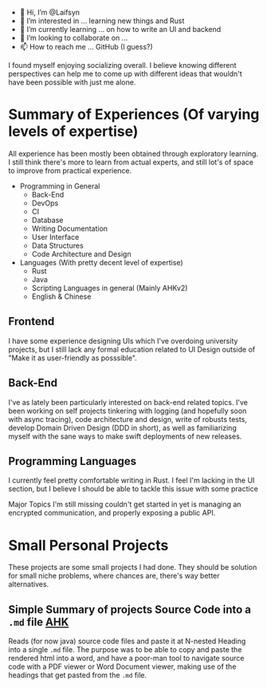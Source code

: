 - 👋 Hi, I’m @Laifsyn
- 👀 I’m interested in ... learning new things and Rust
- 🌱 I’m currently learning ... on how to write an UI and backend
- 💞️ I’m looking to collaborate on ... 
- 📫 How to reach me ... GitHub (I guess?)

I found myself enjoying socializing overall. I believe knowing different perspectives can help me to 
come up with different ideas that wouldn't have been possible with just me alone.

# Summary of Experiences (Of varying levels of expertise)
All experience has been mostly been obtained through exploratory learning. I still think there's more to learn
from actual experts, and still lot's of space to improve from practical experience.
  * Programming in General
    * Back-End
    * DevOps
    * CI
    * Database
    * Writing Documentation
    * User Interface
    * Data Structures
    * Code Architecture and Design
  * Languages (With pretty decent level of expertise)
    * Rust
    * Java
    * Scripting Languages in general (Mainly AHKv2)
    * English & Chinese

## Frontend 

I have some experience designing UIs which I've overdoing university projects, but I still lack any formal education related
to UI Design outside of "Make it as user-friendly as posssible".

## Back-End

I've as lately been particularly interested on back-end related topics. I've been working on self projects tinkering with logging 
(and hopefully soon with async tracing), code architecture and design, write of robusts tests, develop Domain Driven Design (DDD in short), 
as well as familiarizing myself with the sane ways to make swift deployments of new releases.

## Programming Languages

I currently feel pretty comfortable writing in Rust. I feel I'm lacking in the UI section, but I believe I should be able to tackle this issue with
some practice

Major Topics I'm still missing couldn't get started in yet is managing an encrypted communication, and properly exposing a public API.

# Small Personal Projects

These projects are some small projects I had done. They should be solution for small niche problems, where 
chances are, there's way better alternatives.

## Simple Summary of projects Source Code into a `.md` file [AHK][1]
Reads (for now java) source code files and paste it at N-nested Heading into a single `.md` file. 
The purpose was to be able to copy and paste the rendered html into a word, and have a poor-man tool to navigate
source code with a PDF viewer or Word Document viewer, making use of the headings that get pasted from the `.md` file.



[1]: /projects/autohotkey/sum_up_source_codes
<!---
Laifsyn/Laifsyn is a ✨ special ✨ repository because its `README.md` (this file) appears on your GitHub profile.
You can click the Preview link to take a look at your changes.
--->
